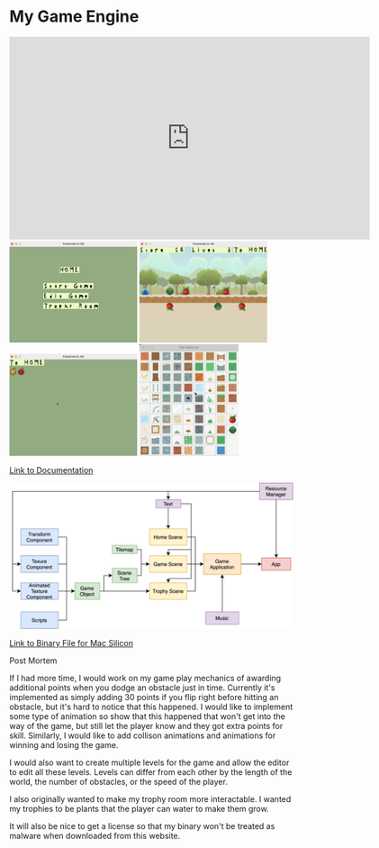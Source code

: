 # My Game Engine

<iframe id="ytplayer" type="text/html" width="640" height="360"
  src="https://www.youtube.com/embed/rtEZXfhsqsQ"
  frameborder="0"></iframe>

<img src="screenshot1.png" alt="Screen Shot 1" style="width:45%" >
<img src="screenshot2.png" alt="Screen Shot 2" style="width:45%" >
<img src="screenshot3.png" alt="Screen Shot 3" style="width:45%" >
<img src="screenshot4.png" alt="Screen Shot 4" style="width:35%" >

[Link to Documentation](docs)

<img src="diagram.png" alt="Engine Architecture" style="width:700px" >

[Link to Binary File for Mac Silicon](prog_sdl)

Post Mortem

If I had more time, I would work on my game play mechanics of awarding additional points when you dodge an obstacle just in time. Currently it's implemented as simply adding 30 points if you flip right before hitting an obstacle, but it's hard to notice that this happened. I would like to implement some type of animation so show that this happened that won't get into the way of the game, but still let the player know and they got extra points for skill. Similarly, I would like to add collison animations and animations for winning and losing the game.

I would also want to create multiple levels for the game and allow the editor to edit all these levels. Levels can differ from each other by the length of the world, the number of obstacles, or the speed of the player.

I also originally wanted to make my trophy room more interactable. I wanted my trophies to be plants that the player can water to make them grow.

It will also be nice to get a license so that my binary won't be treated as malware when downloaded from this website. 